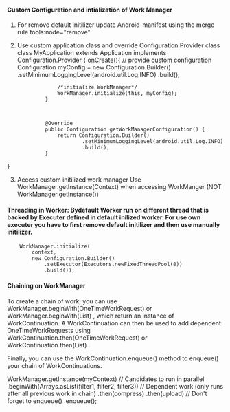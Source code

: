 #### Custom Configuration and intialization of Work Manager 
1. For remove default initilizer update Android-manifest using the merge rule tools:node="remove"
   
   <provider android:name="androidx.work.impl.WorkManagerInitializer"
              android:authorities="${applicationId}.workmanager-init"
              tools:node="remove"/>


2. Use custom application class and override Configuration.Provider class
         class MyApplication extends Application implements Configuration.Provider {
                onCreate(){
                    // provide custom configuration
                     Configuration myConfig = new Configuration.Builder()
                    .setMinimumLoggingLevel(android.util.Log.INFO)
                    .build();

                    /*initialize WorkManager*/
                    WorkManager.initialize(this, myConfig);
                }
         
         
         
                @Override
                public Configuration getWorkManagerConfiguration() {
                    return Configuration.Builder()
                            .setMinimumLoggingLevel(android.util.Log.INFO)
                            .build();
                }
}

3. Access custom initilized work manager
Use WorkManager.getInstance(Context) when accessing WorkManger (NOT WorkManager.getInstance())


#### Threading in Worker: Bydefault Worker run on different thread that is backed by Executer defined in default inilized worker. For use own executer you have to first remove default initilizer and then use manually initilizer.

        WorkManager.initialize(
            context,
            new Configuration.Builder()
                .setExecutor(Executors.newFixedThreadPool(8))
                .build());


    
    
 #### Chaining on WorkManager
 
 To create a chain of work, you can use WorkManager.beginWith(OneTimeWorkRequest) or WorkManager.beginWith(List<OneTimeWorkRequest>) , which return an instance of WorkContinuation. A WorkContinuation can then be used to add dependent OneTimeWorkRequests using WorkContinuation.then(OneTimeWorkRequest) or WorkContinuation.then(List<OneTimeWorkRequest>) .
   
   Finally, you can use the WorkContinuation.enqueue() method to enqueue() your chain of WorkContinuations.
  
  WorkManager.getInstance(myContext)
    // Candidates to run in parallel
    .beginWith(Arrays.asList(filter1, filter2, filter3))
    // Dependent work (only runs after all previous work in chain)
    .then(compress)
    .then(upload)
    // Don't forget to enqueue()
    .enqueue();

   
   
   
    
